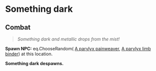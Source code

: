 # Something dark


## Combat

>*Something dark and metallic drops from the mist!*

**Spawn NPC:** eq.ChooseRandom( [A parylyx painweaver](/npc/207302),  [A parylyx limb binder](/npc/207301)) at this location.

**Something dark despawns.**
